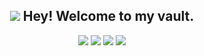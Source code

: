 <h2 align="center"><img src="https://img.icons8.com/fluency/48/null/bmo.png"> Hey! Welcome to my vault.
</h2>

<p align="center">
    <a href = "https://www.facebook.com/hifazmh/"><img src="https://img.icons8.com/fluency/48/null/facebook-circled.png"/></a>
<a href = "https://twitter.com/mhhifazofficial/"><img src="https://img.icons8.com/fluency/48/null/twitter-circled.png"/></a>
<a href = "https://www.instagram.com/mhhifaz/"><img src="https://img.icons8.com/fluency/48/null/instagram-new.png"/></a>
<a href = "https://www.youtube.com/channel/@mhhifaz"><img src="https://img.icons8.com/fluency/48/null/youtube-play.png"/></a>
</p>
